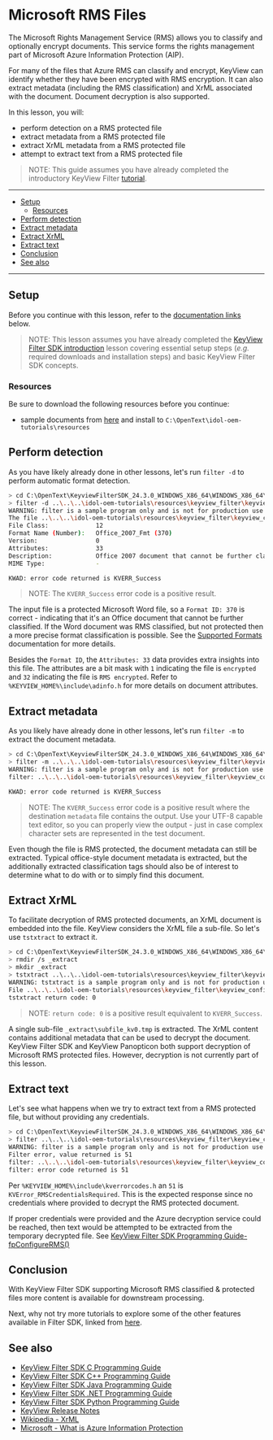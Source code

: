 # Microsoft RMS Files

The Microsoft Rights Management Service (RMS) allows you to classify and optionally encrypt documents. This service forms the rights management part of Microsoft Azure Information Protection (AIP).

For many of the files that Azure RMS can classify and encrypt, KeyView can identify whether they have been encrypted with RMS encryption. It can also extract metadata (including the RMS classification) and XrML associated with the document.  Document decryption is also supported.

In this lesson, you will:
- perform detection on a RMS protected file
- extract metadata from a RMS protected file
- extract XrML metadata from a RMS protected file
- attempt to extract text from a RMS protected file

> NOTE: This guide assumes you have already completed the introductory KeyView Filter [tutorial](./introduction.md#keyview-filter-sdk-introduction).

---

- [Setup](#setup)
  - [Resources](#resources)
- [Perform detection](#perform-detection)
- [Extract metadata](#extract-metadata)
- [Extract XrML](#extract-xrml)
- [Extract text](#extract-text)
- [Conclusion](#conclusion)
- [See also](#see-also)

---

## Setup

Before you continue with this lesson, refer to the [documentation links](#see-also) below.

> NOTE: This lesson assumes you have already completed the [KeyView Filter SDK introduction](../keyview_filter/introduction.md#keyview-sdk-introduction) lesson covering essential setup steps (*e.g.* required downloads and installation steps) and basic KeyView Filter SDK concepts.


### Resources

Be sure to download the following resources before you continue:
- sample documents from [here](../../resources/keyview_filter/) and install to `C:\OpenText\idol-oem-tutorials\resources`

## Perform detection

As you have likely already done in other lessons, let's run `filter -d` to perform automatic format detection.

```sh
> cd C:\OpenText\KeyviewFilterSDK_24.3.0_WINDOWS_X86_64\WINDOWS_X86_64\bin
> filter -d ..\..\..\idol-oem-tutorials\resources\keyview_filter\keyview_confidential_RMS.docx detect
WARNING: filter is a sample program only and is not for production use
The file ..\..\..\idol-oem-tutorials\resources\keyview_filter\keyview_confidential_RMS.docx
File Class:             12
Format Name (Number):   Office_2007_Fmt (370)
Version:                0
Attributes:             33
Description:            Office 2007 document that cannot be further classified (often RMS-encrypted)
MIME Type:              -

KWAD: error code returned is KVERR_Success
```

> NOTE: The `KVERR_Success` error code is a positive result.

The input file is a protected Microsoft Word file, so a `Format ID: 370` is correct - indicating that it's an Office document that cannot be further classified.  If the Word document was RMS classified, but not protected then a more precise format classification is possible.  See the [Supported Formats](https://www.microfocus.com/documentation/idol/IDOL_24_3/KeyviewFilterSDK_24.3_Documentation/Guides/html/c-programming/Content/kv_RMS/_KV_RMS_support.htm) documentation for more details.

Besides the `Format ID`, the `Attributes: 33` data provides extra insights into this file.  The attributes are a bit mask with `1` indicating the file is `encrypted` and `32`  indicating the file is `RMS encrypted`.  Refer to `%KEYVIEW_HOME%\include\adinfo.h` for more details on document attributes.

## Extract metadata

As you likely have already done in other lessons, let's run `filter -m` to extract the document metadata.

```sh
> cd C:\OpenText\KeyviewFilterSDK_24.3.0_WINDOWS_X86_64\WINDOWS_X86_64\bin
> filter -m ..\..\..\idol-oem-tutorials\resources\keyview_filter\keyview_confidential_RMS.docx metadata
WARNING: filter is a sample program only and is not for production use
filter: ..\..\..\idol-oem-tutorials\resources\keyview_filter\keyview_confidential_RMS.docx to metadata

KWAD: error code returned is KVERR_Success
```

> NOTE: The `KVERR_Success` error code is a positive result where the destination `metadata` file contains the output.  Use your UTF-8 capable text editor, so you can properly view the output - just in case complex character sets are represented in the test document.

Even though the file is RMS protected, the document metadata can still be extracted.  Typical office-style document metadata is extracted, but the additionally extracted classification tags should also be of interest to determine what to do with or to simply find this document.

## Extract XrML

To facilitate decryption of RMS protected documents, an XrML document is embedded into the file.  KeyView considers the XrML file a sub-file.  So let's use `tstxtract` to extract it.

```sh
> cd C:\OpenText\KeyviewFilterSDK_24.3.0_WINDOWS_X86_64\WINDOWS_X86_64\bin
> rmdir /s _extract
> mkdir _extract
> tstxtract ..\..\..\idol-oem-tutorials\resources\keyview_filter\keyview_confidential_RMS.docx _extract
WARNING: tstxtract is a sample program only and is not for production use
File ..\..\..\idol-oem-tutorials\resources\keyview_filter\keyview_confidential_RMS.docx has 1 sub files, charset: 0, format: 370
tstxtract return code: 0
```

> NOTE: `return code: 0` is a positive result equivalent to `KVERR_Success`.

A single sub-file `_extract\subfile_kv0.tmp` is extracted.  The XrML content contains additional metadata that can be used to decrypt the document.  KeyView Filter SDK and KeyView Panopticon both support decryption of Microsoft RMS protected files.  However, decryption is not currently part of this lesson.

## Extract text

Let's see what happens when we try to extract text from a RMS protected file, but without providing any credentials.

``` sh
> cd C:\OpenText\KeyviewFilterSDK_24.3.0_WINDOWS_X86_64\WINDOWS_X86_64\bin
> filter ..\..\..\idol-oem-tutorials\resources\keyview_filter\keyview_confidential_RMS.docx text
WARNING: filter is a sample program only and is not for production use
Filter error, value returned is 51
filter: ..\..\..\idol-oem-tutorials\resources\keyview_filter\keyview_confidential_RMS.docx to text
filter: error code returned is 51
```

Per `%KEYVIEW_HOME%\include\kverrorcodes.h` an `51` is `KVError_RMSCredentialsRequired`.  This is the expected response since no credentials where provided to decrypt the RMS protected document.

If proper credentials were provided and the Azure decryption service could be reached, then text would be attempted to be extracted from the temporary decrypted file.  See [KeyView Filter SDK Programming Guide- fpConfigureRMS()](https://www.microfocus.com/documentation/idol/IDOL_24_3/KeyviewFilterSDK_24.3_Documentation/Guides/html/c-programming/Content/kv_RMS/_KV_RMS_fpConfigureRMS.htm)

## Conclusion

With KeyView Filter SDK supporting Microsoft RMS classified & protected files more content is available for downstream processing.

Next, why not try more tutorials to explore some of the other features available in Filter SDK, linked from [here](../keyview_filter/README.md#capability-showcase).

## See also

- [KeyView Filter SDK C Programming Guide](https://www.microfocus.com/documentation/idol/IDOL_24_3/KeyviewFilterSDK_24.3_Documentation/Guides/html/c-programming/index.html)
- [KeyView Filter SDK C++ Programming Guide](https://www.microfocus.com/documentation/idol/IDOL_24_3/KeyviewFilterSDK_24.3_Documentation/Guides/html/cpp-programming/index.html)
- [KeyView Filter SDK Java Programming Guide](https://www.microfocus.com/documentation/idol/IDOL_24_3/KeyviewFilterSDK_24.3_Documentation/Guides/html/java-programming/index.html)
- [KeyView Filter SDK .NET Programming Guide](https://www.microfocus.com/documentation/idol/IDOL_24_3/KeyviewFilterSDK_24.3_Documentation/Guides/html/dotnet-programming/index.html)
- [KeyView Filter SDK Python Programming Guide](https://www.microfocus.com/documentation/idol/IDOL_24_3/KeyviewFilterSDK_24.3_Documentation/Guides/html/python-programming/)
- [KeyView Release Notes](https://www.microfocus.com/documentation/idol/IDOL_24_3/IDOLReleaseNotes_24.3_Documentation/oem/Content/_KeyView.htm)
- [Wikipedia - XrML](https://en.wikipedia.org/wiki/XrML)
- [Microsoft - What is Azure Information Protection](https://docs.microsoft.com/en-us/azure/information-protection/what-is-information-protection)
